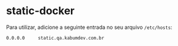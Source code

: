 # static-docker

Para utilizar, adicione a seguinte entrada no seu arquivo `/etc/hosts`:

`0.0.0.0     static.qa.kabumdev.com.br`
